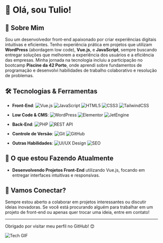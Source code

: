# 👋 Olá, sou Tulio!

## 🚀 Sobre Mim
Sou um desenvolvedor front-end apaixonado por criar experiências digitais intuitivas e eficientes. Tenho experiência prática em projetos que utilizam **WordPress** (abordagem low code), **Vue.js**, e **JavaScript**, sempre buscando entregar soluções que melhorem a experiência dos usuários e a eficiência das empresas. Minha jornada na tecnologia incluiu a participação no bootcamp **Piscine da 42 Porto**, onde aprendi sobre fundamentos de programação e desenvolvi habilidades de trabalho colaborativo e resolução de problemas.

## 🛠️ Tecnologias & Ferramentas
- **Front-End**: 
  ![Vue.js](https://img.shields.io/badge/Vue.js-35495E?style=for-the-badge&logo=vue.js&logoColor=4FC08D) 
  ![JavaScript](https://img.shields.io/badge/JavaScript-F7DF1E?style=for-the-badge&logo=javascript&logoColor=black) 
  ![HTML5](https://img.shields.io/badge/HTML5-E34F26?style=for-the-badge&logo=html5&logoColor=white) 
  ![CSS3](https://img.shields.io/badge/CSS3-1572B6?style=for-the-badge&logo=css3&logoColor=white) 
  ![TailwindCSS](https://img.shields.io/badge/Tailwind_CSS-38B2AC?style=for-the-badge&logo=tailwind-css&logoColor=white)
  
- **Low Code & CMS**: 
  ![WordPress](https://img.shields.io/badge/WordPress-21759B?style=for-the-badge&logo=wordpress&logoColor=white) 
  ![Elementor](https://img.shields.io/badge/Elementor-9146FF?style=for-the-badge&logo=elementor&logoColor=white) 
  ![JetEngine](https://img.shields.io/badge/JetEngine-00C58E?style=for-the-badge&logo=jetengine&logoColor=white)

- **Back-End**: 
  ![PHP](https://img.shields.io/badge/PHP-777BB4?style=for-the-badge&logo=php&logoColor=white) 
  ![REST API](https://img.shields.io/badge/REST-02569B?style=for-the-badge&logo=rest&logoColor=white)

- **Controle de Versão**: 
  ![Git](https://img.shields.io/badge/Git-F05032?style=for-the-badge&logo=git&logoColor=white) 
  ![GitHub](https://img.shields.io/badge/GitHub-181717?style=for-the-badge&logo=github&logoColor=white)

- **Outras Habilidades**: 
  ![UI/UX Design](https://img.shields.io/badge/UI%2FUX-Design-blue?style=for-the-badge) 
  ![SEO](https://img.shields.io/badge/SEO-Optimization-brightgreen?style=for-the-badge)

## 📌 O que estou Fazendo Atualmente
- **Desenvolvendo Projetos Front-End** utilizando Vue.js, focando em entregar interfaces intuitivas e responsivas.

## 🤝 Vamos Conectar?
Sempre estou aberto a colaborar em projetos interessantes ou discutir ideias inovadoras. Se você está procurando alguém para trabalhar em um projeto de front-end ou apenas quer trocar uma ideia, entre em contato!

---
Obrigado por visitar meu perfil no GitHub! 😊

![Tech GIF](https://media.giphy.com/media/l3vR85PnGsBwu1PFK/giphy.gif)
